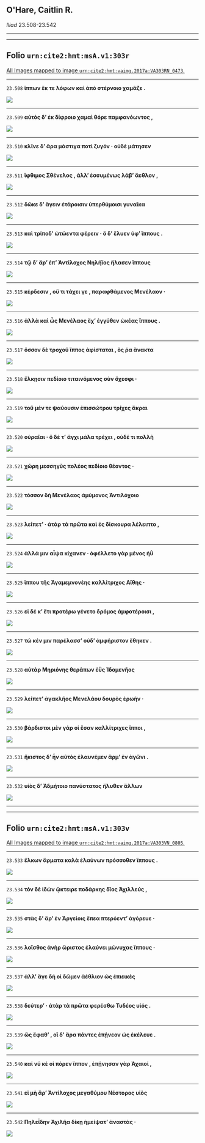 

## O'Hare, Caitlin R.

*Iliad* 23.508-23.542

---

---

## **Folio `urn:cite2:hmt:msA.v1:303r`**



[All Images mapped to image `urn:cite2:hmt:vaimg.2017a:VA303RN_0473`.](http://www.homermultitext.org/ict2/index.html?urn=urn:cite2:hmt:vaimg.2017a:VA303RN_0473@0.2213,0.2123,0.4057,0.04191&urn=urn:cite2:hmt:vaimg.2017a:VA303RN_0473@0.2211,0.2409,0.4243,0.03029&urn=urn:cite2:hmt:vaimg.2017a:VA303RN_0473@0.2038,0.2602,0.4499,0.02849&urn=urn:cite2:hmt:vaimg.2017a:VA303RN_0473@0.2100,0.2802,0.4193,0.02586&urn=urn:cite2:hmt:vaimg.2017a:VA303RN_0473@0.2010,0.3047,0.4331,0.01881&urn=urn:cite2:hmt:vaimg.2017a:VA303RN_0473@0.2076,0.3230,0.4331,0.02019&urn=urn:cite2:hmt:vaimg.2017a:VA303RN_0473@0.1426,0.3412,0.5438,0.02573&urn=urn:cite2:hmt:vaimg.2017a:VA303RN_0473@0.2178,0.3628,0.4344,0.01950&urn=urn:cite2:hmt:vaimg.2017a:VA303RN_0473@0.1997,0.3793,0.4582,0.02476&urn=urn:cite2:hmt:vaimg.2017a:VA303RN_0473@0.2078,0.3983,0.4392,0.02033&urn=urn:cite2:hmt:vaimg.2017a:VA303RN_0473@0.2028,0.4205,0.4488,0.01660&urn=urn:cite2:hmt:vaimg.2017a:VA303RN_0473@0.2084,0.4376,0.4326,0.02476&urn=urn:cite2:hmt:vaimg.2017a:VA303RN_0473@0.2058,0.4516,0.4075,0.02697&urn=urn:cite2:hmt:vaimg.2017a:VA303RN_0473@0.1857,0.4759,0.4309,0.01936&urn=urn:cite2:hmt:vaimg.2017a:VA303RN_0473@0.1916,0.4953,0.4293,0.02185&urn=urn:cite2:hmt:vaimg.2017a:VA303RN_0473@0.2008,0.5160,0.4283,0.02130&urn=urn:cite2:hmt:vaimg.2017a:VA303RN_0473@0.2027,0.5347,0.4160,0.02006&urn=urn:cite2:hmt:vaimg.2017a:VA303RN_0473@0.1980,0.5528,0.4276,0.02254&urn=urn:cite2:hmt:vaimg.2017a:VA303RN_0473@0.1898,0.5747,0.4576,0.01881&urn=urn:cite2:hmt:vaimg.2017a:VA303RN_0473@0.1966,0.5932,0.4539,0.01992&urn=urn:cite2:hmt:vaimg.2017a:VA303RN_0473@0.1997,0.6154,0.4357,0.01840&urn=urn:cite2:hmt:vaimg.2017a:VA303RN_0473@0.1853,0.6314,0.4661,0.02144&urn=urn:cite2:hmt:vaimg.2017a:VA303RN_0473@0.2023,0.6495,0.4272,0.01715&urn=urn:cite2:hmt:vaimg.2017a:VA303RN_0473@0.1922,0.6679,0.4562,0.02089&urn=urn:cite2:hmt:vaimg.2017a:VA303RN_0473@0.1944,0.6841,0.4597,0.02448)

---- 

 `23.508`  **ἵππων ἔκ τε λόφων καὶ ἀπὸ στέρνοιο χαμᾶζε .** 

 <a href="http://www.homermultitext.org/ict2/index.html?urn=urn:cite2:hmt:vaimg.2017a:VA303RN_0473@0.2213,0.2123,0.4057,0.04191"><img src="http://beta.hpcc.uh.edu/scs/image/500/500/urn:cite2:hmt:vaimg.2017a:VA303RN_0473@0.2213,0.2123,0.4057,0.04191"/></a> 

---- 

 `23.509`  **αὐτὸς δʼ ἐκ δίφροιο χαμαὶ θόρε παμφανόωντος ,** 

 <a href="http://www.homermultitext.org/ict2/index.html?urn=urn:cite2:hmt:vaimg.2017a:VA303RN_0473@0.2211,0.2409,0.4243,0.03029"><img src="http://beta.hpcc.uh.edu/scs/image/500/500/urn:cite2:hmt:vaimg.2017a:VA303RN_0473@0.2211,0.2409,0.4243,0.03029"/></a> 

---- 

 `23.510`  **κλῖνε δʼ ἄρα μάστιγα ποτὶ ζυγόν · οὐδὲ μάτησεν** 

 <a href="http://www.homermultitext.org/ict2/index.html?urn=urn:cite2:hmt:vaimg.2017a:VA303RN_0473@0.2038,0.2602,0.4499,0.02849"><img src="http://beta.hpcc.uh.edu/scs/image/500/500/urn:cite2:hmt:vaimg.2017a:VA303RN_0473@0.2038,0.2602,0.4499,0.02849"/></a> 

---- 

 `23.511`  **ἴφθιμος Σθένελος , ἀλλʼ ἐσσυμένως λάβʼ ἄεθλον ,** 

 <a href="http://www.homermultitext.org/ict2/index.html?urn=urn:cite2:hmt:vaimg.2017a:VA303RN_0473@0.2100,0.2802,0.4193,0.02586"><img src="http://beta.hpcc.uh.edu/scs/image/500/500/urn:cite2:hmt:vaimg.2017a:VA303RN_0473@0.2100,0.2802,0.4193,0.02586"/></a> 

---- 

 `23.512`  **δῶκε δʼ ἄγειν ἑτάροισιν ὑπερθύμοισι γυναῖκα** 

 <a href="http://www.homermultitext.org/ict2/index.html?urn=urn:cite2:hmt:vaimg.2017a:VA303RN_0473@0.2010,0.3047,0.4331,0.01881"><img src="http://beta.hpcc.uh.edu/scs/image/500/500/urn:cite2:hmt:vaimg.2017a:VA303RN_0473@0.2010,0.3047,0.4331,0.01881"/></a> 

---- 

 `23.513`  **καὶ τρίποδʼ ὠτώεντα φέρειν · ὃ δʼ ἔλυεν ὑφʼ ἵππους .** 

 <a href="http://www.homermultitext.org/ict2/index.html?urn=urn:cite2:hmt:vaimg.2017a:VA303RN_0473@0.2076,0.3230,0.4331,0.02019"><img src="http://beta.hpcc.uh.edu/scs/image/500/500/urn:cite2:hmt:vaimg.2017a:VA303RN_0473@0.2076,0.3230,0.4331,0.02019"/></a> 

---- 

 `23.514`  **τῷ δʼ ἄρʼ ἐπʼ Ἀντίλοχος Νηλήϊος ἤλασεν ἵππους** 

 <a href="http://www.homermultitext.org/ict2/index.html?urn=urn:cite2:hmt:vaimg.2017a:VA303RN_0473@0.1426,0.3412,0.5438,0.02573"><img src="http://beta.hpcc.uh.edu/scs/image/500/500/urn:cite2:hmt:vaimg.2017a:VA303RN_0473@0.1426,0.3412,0.5438,0.02573"/></a> 

---- 

 `23.515`  **κέρδεσιν , οὔ τι τάχει γε , παραφθάμενος Μενέλαον ·** 

 <a href="http://www.homermultitext.org/ict2/index.html?urn=urn:cite2:hmt:vaimg.2017a:VA303RN_0473@0.2178,0.3628,0.4344,0.01950"><img src="http://beta.hpcc.uh.edu/scs/image/500/500/urn:cite2:hmt:vaimg.2017a:VA303RN_0473@0.2178,0.3628,0.4344,0.01950"/></a> 

---- 

 `23.516`  **ἀλλὰ καὶ ὧς Μενέλαος ἔχʼ ἐγγύθεν ὠκέας ἵππους .** 

 <a href="http://www.homermultitext.org/ict2/index.html?urn=urn:cite2:hmt:vaimg.2017a:VA303RN_0473@0.1997,0.3793,0.4582,0.02476"><img src="http://beta.hpcc.uh.edu/scs/image/500/500/urn:cite2:hmt:vaimg.2017a:VA303RN_0473@0.1997,0.3793,0.4582,0.02476"/></a> 

---- 

 `23.517`  **ὅσσον δὲ τροχοῦ ἵππος ἀφίσταται , ὅς ῥα ἄνακτα** 

 <a href="http://www.homermultitext.org/ict2/index.html?urn=urn:cite2:hmt:vaimg.2017a:VA303RN_0473@0.2078,0.3983,0.4392,0.02033"><img src="http://beta.hpcc.uh.edu/scs/image/500/500/urn:cite2:hmt:vaimg.2017a:VA303RN_0473@0.2078,0.3983,0.4392,0.02033"/></a> 

---- 

 `23.518`  **ἕλκῃσιν πεδίοιο τιταινόμενος σὺν ὄχεσφι ·** 

 <a href="http://www.homermultitext.org/ict2/index.html?urn=urn:cite2:hmt:vaimg.2017a:VA303RN_0473@0.2028,0.4205,0.4488,0.01660"><img src="http://beta.hpcc.uh.edu/scs/image/500/500/urn:cite2:hmt:vaimg.2017a:VA303RN_0473@0.2028,0.4205,0.4488,0.01660"/></a> 

---- 

 `23.519`  **τοῦ μέν τε ψαύουσιν ἐπισσώτρου τρίχες ἄκραι** 

 <a href="http://www.homermultitext.org/ict2/index.html?urn=urn:cite2:hmt:vaimg.2017a:VA303RN_0473@0.2084,0.4376,0.4326,0.02476"><img src="http://beta.hpcc.uh.edu/scs/image/500/500/urn:cite2:hmt:vaimg.2017a:VA303RN_0473@0.2084,0.4376,0.4326,0.02476"/></a> 

---- 

 `23.520`  **οὐραῖαι · ὃ δέ τʼ ἄγχι μάλα τρέχει , οὐδέ τι πολλὴ** 

 <a href="http://www.homermultitext.org/ict2/index.html?urn=urn:cite2:hmt:vaimg.2017a:VA303RN_0473@0.2058,0.4516,0.4075,0.02697"><img src="http://beta.hpcc.uh.edu/scs/image/500/500/urn:cite2:hmt:vaimg.2017a:VA303RN_0473@0.2058,0.4516,0.4075,0.02697"/></a> 

---- 

 `23.521`  **χώρη μεσσηγὺς πολέος πεδίοιο θέοντος ·** 

 <a href="http://www.homermultitext.org/ict2/index.html?urn=urn:cite2:hmt:vaimg.2017a:VA303RN_0473@0.1857,0.4759,0.4309,0.01936"><img src="http://beta.hpcc.uh.edu/scs/image/500/500/urn:cite2:hmt:vaimg.2017a:VA303RN_0473@0.1857,0.4759,0.4309,0.01936"/></a> 

---- 

 `23.522`  **τόσσον δὴ Μενέλαος ἀμύμονος Ἀντιλόχοιο** 

 <a href="http://www.homermultitext.org/ict2/index.html?urn=urn:cite2:hmt:vaimg.2017a:VA303RN_0473@0.1916,0.4953,0.4293,0.02185"><img src="http://beta.hpcc.uh.edu/scs/image/500/500/urn:cite2:hmt:vaimg.2017a:VA303RN_0473@0.1916,0.4953,0.4293,0.02185"/></a> 

---- 

 `23.523`  **λείπετʼ · ἀτὰρ τὰ πρῶτα καὶ ἐς δίσκουρα λέλειπτο ,** 

 <a href="http://www.homermultitext.org/ict2/index.html?urn=urn:cite2:hmt:vaimg.2017a:VA303RN_0473@0.2008,0.5160,0.4283,0.02130"><img src="http://beta.hpcc.uh.edu/scs/image/500/500/urn:cite2:hmt:vaimg.2017a:VA303RN_0473@0.2008,0.5160,0.4283,0.02130"/></a> 

---- 

 `23.524`  **ἀλλά μιν αἶψα κίχανεν · ὀφέλλετο γὰρ μένος ἠῢ** 

 <a href="http://www.homermultitext.org/ict2/index.html?urn=urn:cite2:hmt:vaimg.2017a:VA303RN_0473@0.2027,0.5347,0.4160,0.02006"><img src="http://beta.hpcc.uh.edu/scs/image/500/500/urn:cite2:hmt:vaimg.2017a:VA303RN_0473@0.2027,0.5347,0.4160,0.02006"/></a> 

---- 

 `23.525`  **ἵππου τῆς Ἀγαμεμνονέης καλλίτριχος Αἴθης ·** 

 <a href="http://www.homermultitext.org/ict2/index.html?urn=urn:cite2:hmt:vaimg.2017a:VA303RN_0473@0.1980,0.5528,0.4276,0.02254"><img src="http://beta.hpcc.uh.edu/scs/image/500/500/urn:cite2:hmt:vaimg.2017a:VA303RN_0473@0.1980,0.5528,0.4276,0.02254"/></a> 

---- 

 `23.526`  **εἰ δέ κʼ ἔτι προτέρω γένετο δρόμος ἀμφοτέροισι ,** 

 <a href="http://www.homermultitext.org/ict2/index.html?urn=urn:cite2:hmt:vaimg.2017a:VA303RN_0473@0.1898,0.5747,0.4576,0.01881"><img src="http://beta.hpcc.uh.edu/scs/image/500/500/urn:cite2:hmt:vaimg.2017a:VA303RN_0473@0.1898,0.5747,0.4576,0.01881"/></a> 

---- 

 `23.527`  **τώ κέν μιν παρέλασσʼ οὐδʼ ἀμφήριστον ἔθηκεν .** 

 <a href="http://www.homermultitext.org/ict2/index.html?urn=urn:cite2:hmt:vaimg.2017a:VA303RN_0473@0.1966,0.5932,0.4539,0.01992"><img src="http://beta.hpcc.uh.edu/scs/image/500/500/urn:cite2:hmt:vaimg.2017a:VA303RN_0473@0.1966,0.5932,0.4539,0.01992"/></a> 

---- 

 `23.528`  **αὐτὰρ Μηριόνης θεράπων ἐῢς Ἰδομενῆος** 

 <a href="http://www.homermultitext.org/ict2/index.html?urn=urn:cite2:hmt:vaimg.2017a:VA303RN_0473@0.1997,0.6154,0.4357,0.01840"><img src="http://beta.hpcc.uh.edu/scs/image/500/500/urn:cite2:hmt:vaimg.2017a:VA303RN_0473@0.1997,0.6154,0.4357,0.01840"/></a> 

---- 

 `23.529`  **λείπετʼ ἀγακλῆος Μενελάου δουρὸς ἐρωήν ·** 

 <a href="http://www.homermultitext.org/ict2/index.html?urn=urn:cite2:hmt:vaimg.2017a:VA303RN_0473@0.1853,0.6314,0.4661,0.02144"><img src="http://beta.hpcc.uh.edu/scs/image/500/500/urn:cite2:hmt:vaimg.2017a:VA303RN_0473@0.1853,0.6314,0.4661,0.02144"/></a> 

---- 

 `23.530`  **βάρδιστοι μὲν γάρ οἱ ἔσαν καλλίτριχες ἵπποι ,** 

 <a href="http://www.homermultitext.org/ict2/index.html?urn=urn:cite2:hmt:vaimg.2017a:VA303RN_0473@0.2023,0.6495,0.4272,0.01715"><img src="http://beta.hpcc.uh.edu/scs/image/500/500/urn:cite2:hmt:vaimg.2017a:VA303RN_0473@0.2023,0.6495,0.4272,0.01715"/></a> 

---- 

 `23.531`  **ἤκιστος δʼ ἦν αὐτὸς ἐλαυνέμεν ἅρμʼ ἐν ἀγῶνι .** 

 <a href="http://www.homermultitext.org/ict2/index.html?urn=urn:cite2:hmt:vaimg.2017a:VA303RN_0473@0.1922,0.6679,0.4562,0.02089"><img src="http://beta.hpcc.uh.edu/scs/image/500/500/urn:cite2:hmt:vaimg.2017a:VA303RN_0473@0.1922,0.6679,0.4562,0.02089"/></a> 

---- 

 `23.532`  **υἱὸς δʼ Ἀδμήτοιο πανύστατος ἤλυθεν ἄλλων** 

 <a href="http://www.homermultitext.org/ict2/index.html?urn=urn:cite2:hmt:vaimg.2017a:VA303RN_0473@0.1944,0.6841,0.4597,0.02448"><img src="http://beta.hpcc.uh.edu/scs/image/500/500/urn:cite2:hmt:vaimg.2017a:VA303RN_0473@0.1944,0.6841,0.4597,0.02448"/></a> 

---

---

## **Folio `urn:cite2:hmt:msA.v1:303v`**



[All Images mapped to image `urn:cite2:hmt:vaimg.2017a:VA303VN_0805`.](http://www.homermultitext.org/ict2/index.html?urn=urn:cite2:hmt:vaimg.2017a:VA303VN_0805@0.4838,0.2477,0.4440,0.02282&urn=urn:cite2:hmt:vaimg.2017a:VA303VN_0805@0.4825,0.2733,0.4731,0.01923&urn=urn:cite2:hmt:vaimg.2017a:VA303VN_0805@0.4849,0.2942,0.4720,0.01923&urn=urn:cite2:hmt:vaimg.2017a:VA303VN_0805@0.4899,0.3162,0.4451,0.01549&urn=urn:cite2:hmt:vaimg.2017a:VA303VN_0805@0.4899,0.3362,0.3843,0.01549&urn=urn:cite2:hmt:vaimg.2017a:VA303VN_0805@0.4891,0.3455,0.4075,0.02420&urn=urn:cite2:hmt:vaimg.2017a:VA303VN_0805@0.4923,0.3674,0.4379,0.02462&urn=urn:cite2:hmt:vaimg.2017a:VA303VN_0805@0.4959,0.3902,0.4184,0.02102&urn=urn:cite2:hmt:vaimg.2017a:VA303VN_0805@0.4947,0.4148,0.4282,0.01826&urn=urn:cite2:hmt:vaimg.2017a:VA303VN_0805@0.4801,0.4267,0.4525,0.02102)

---- 

 `23.533`  **ἕλκων ἅρματα καλὰ ἐλαύνων πρόσσοθεν ἵππους .** 

 <a href="http://www.homermultitext.org/ict2/index.html?urn=urn:cite2:hmt:vaimg.2017a:VA303VN_0805@0.4838,0.2477,0.4440,0.02282"><img src="http://beta.hpcc.uh.edu/scs/image/500/500/urn:cite2:hmt:vaimg.2017a:VA303VN_0805@0.4838,0.2477,0.4440,0.02282"/></a> 

---- 

 `23.534`  **τὸν δὲ ἰδὼν ᾤκτειρε ποδάρκης δῖος Ἀχιλλεύς ,** 

 <a href="http://www.homermultitext.org/ict2/index.html?urn=urn:cite2:hmt:vaimg.2017a:VA303VN_0805@0.4825,0.2733,0.4731,0.01923"><img src="http://beta.hpcc.uh.edu/scs/image/500/500/urn:cite2:hmt:vaimg.2017a:VA303VN_0805@0.4825,0.2733,0.4731,0.01923"/></a> 

---- 

 `23.535`  **στὰς δʼ ἄρʼ ἐν Ἀργείοις ἔπεα πτερόεντʼ ἀγόρευε ·** 

 <a href="http://www.homermultitext.org/ict2/index.html?urn=urn:cite2:hmt:vaimg.2017a:VA303VN_0805@0.4849,0.2942,0.4720,0.01923"><img src="http://beta.hpcc.uh.edu/scs/image/500/500/urn:cite2:hmt:vaimg.2017a:VA303VN_0805@0.4849,0.2942,0.4720,0.01923"/></a> 

---- 

 `23.536`  **λοῖσθος ἀνὴρ ὤριστος ἐλαύνει μώνυχας ἵππους ·** 

 <a href="http://www.homermultitext.org/ict2/index.html?urn=urn:cite2:hmt:vaimg.2017a:VA303VN_0805@0.4899,0.3162,0.4451,0.01549"><img src="http://beta.hpcc.uh.edu/scs/image/500/500/urn:cite2:hmt:vaimg.2017a:VA303VN_0805@0.4899,0.3162,0.4451,0.01549"/></a> 

---- 

 `23.537`  **ἀλλʼ ἄγε δή οἱ δῶμεν ἀέθλιον ὡς ἐπιεικὲς** 

 <a href="http://www.homermultitext.org/ict2/index.html?urn=urn:cite2:hmt:vaimg.2017a:VA303VN_0805@0.4899,0.3362,0.3843,0.01549"><img src="http://beta.hpcc.uh.edu/scs/image/500/500/urn:cite2:hmt:vaimg.2017a:VA303VN_0805@0.4899,0.3362,0.3843,0.01549"/></a> 

---- 

 `23.538`  **δεύτερʼ · ἀτὰρ τὰ πρῶτα φερέσθω Τυδέος υἱός .** 

 <a href="http://www.homermultitext.org/ict2/index.html?urn=urn:cite2:hmt:vaimg.2017a:VA303VN_0805@0.4891,0.3455,0.4075,0.02420"><img src="http://beta.hpcc.uh.edu/scs/image/500/500/urn:cite2:hmt:vaimg.2017a:VA303VN_0805@0.4891,0.3455,0.4075,0.02420"/></a> 

---- 

 `23.539`  **ὣς ἔφαθʼ , οἳ δʼ ἄρα πάντες ἐπῄνεον ὡς ἐκέλευε .** 

 <a href="http://www.homermultitext.org/ict2/index.html?urn=urn:cite2:hmt:vaimg.2017a:VA303VN_0805@0.4923,0.3674,0.4379,0.02462"><img src="http://beta.hpcc.uh.edu/scs/image/500/500/urn:cite2:hmt:vaimg.2017a:VA303VN_0805@0.4923,0.3674,0.4379,0.02462"/></a> 

---- 

 `23.540`  **καί νύ κέ οἱ πόρεν ἵππον , ἐπῄνησαν γὰρ Ἀχαιοί ,** 

 <a href="http://www.homermultitext.org/ict2/index.html?urn=urn:cite2:hmt:vaimg.2017a:VA303VN_0805@0.4959,0.3902,0.4184,0.02102"><img src="http://beta.hpcc.uh.edu/scs/image/500/500/urn:cite2:hmt:vaimg.2017a:VA303VN_0805@0.4959,0.3902,0.4184,0.02102"/></a> 

---- 

 `23.541`  **εἰ μὴ ἄρʼ Ἀντίλοχος μεγαθύμου Νέστορος υἱὸς** 

 <a href="http://www.homermultitext.org/ict2/index.html?urn=urn:cite2:hmt:vaimg.2017a:VA303VN_0805@0.4947,0.4148,0.4282,0.01826"><img src="http://beta.hpcc.uh.edu/scs/image/500/500/urn:cite2:hmt:vaimg.2017a:VA303VN_0805@0.4947,0.4148,0.4282,0.01826"/></a> 

---- 

 `23.542`  **Πηλεΐδην Ἀχιλῆα δίκῃ ἠμείψατʼ ἀναστάς ·** 

 <a href="http://www.homermultitext.org/ict2/index.html?urn=urn:cite2:hmt:vaimg.2017a:VA303VN_0805@0.4801,0.4267,0.4525,0.02102"><img src="http://beta.hpcc.uh.edu/scs/image/500/500/urn:cite2:hmt:vaimg.2017a:VA303VN_0805@0.4801,0.4267,0.4525,0.02102"/></a> 